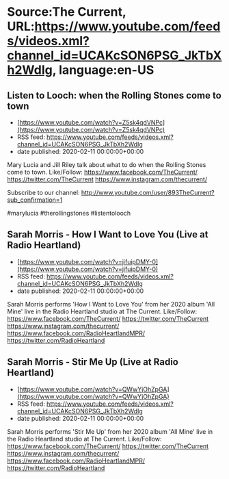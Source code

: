 # Source:The Current, URL:https://www.youtube.com/feeds/videos.xml?channel_id=UCAKcSON6PSG_JkTbXh2WdIg, language:en-US

## Listen to Looch: when the Rolling Stones come to town
 - [https://www.youtube.com/watch?v=Z5sk4qdVNPc](https://www.youtube.com/watch?v=Z5sk4qdVNPc)
 - RSS feed: https://www.youtube.com/feeds/videos.xml?channel_id=UCAKcSON6PSG_JkTbXh2WdIg
 - date published: 2020-02-11 00:00:00+00:00

Mary Lucia and Jill Riley talk about what to do when the Rolling Stones come to town. 
Like/Follow:
https://www.facebook.com/TheCurrent/
https://twitter.com/TheCurrent
https://www.instagram.com/thecurrent/

Subscribe to our channel:
http://www.youtube.com/user/893TheCurrent?sub_confirmation=1

#marylucia #therollingstones #listentolooch

## Sarah Morris - How I Want to Love You (Live at Radio Heartland)
 - [https://www.youtube.com/watch?v=jifuipDMY-0](https://www.youtube.com/watch?v=jifuipDMY-0)
 - RSS feed: https://www.youtube.com/feeds/videos.xml?channel_id=UCAKcSON6PSG_JkTbXh2WdIg
 - date published: 2020-02-11 00:00:00+00:00

Sarah Morris performs 'How I Want to Love You' from her 2020 album 'All Mine' live in the Radio Heartland studio at The Current.
Like/Follow:
https://www.facebook.com/TheCurrent/
https://twitter.com/TheCurrent
https://www.instagram.com/thecurrent/
https://www.facebook.com/RadioHeartlandMPR/
https://twitter.com/RadioHeartland

## Sarah Morris - Stir Me Up (Live at Radio Heartland)
 - [https://www.youtube.com/watch?v=QWwYjOhZpGA](https://www.youtube.com/watch?v=QWwYjOhZpGA)
 - RSS feed: https://www.youtube.com/feeds/videos.xml?channel_id=UCAKcSON6PSG_JkTbXh2WdIg
 - date published: 2020-02-11 00:00:00+00:00

Sarah Morris performs 'Stir Me Up' from her 2020 album 'All Mine' live in the Radio Heartland studio at The Current.
Like/Follow:
https://www.facebook.com/TheCurrent/
https://twitter.com/TheCurrent
https://www.instagram.com/thecurrent/
https://www.facebook.com/RadioHeartlandMPR/
https://twitter.com/RadioHeartland

